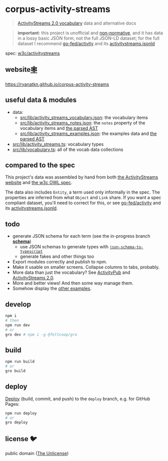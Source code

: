 # corpus-activity-streams

> [ActivityStreams 2.0 vocabulary](https://www.w3.org/TR/activitystreams-vocabulary/)
> data and alternative docs

> **important**: this project is unofficial and
> [non-normative](https://github.com/w3c/activitystreams/issues/516#issuecomment-805937131),
> and it has data in a lossy basic JSON form, not the full JSON-LD dataset;
> for the full dataset I recommend [go-fed/activity](https://github.com/go-fed/activity) and its
> [activitystreams.jsonld](https://github.com/go-fed/activity/blob/master/astool/activitystreams.jsonld)

spec: [w3c/activitystreams](https://github.com/w3c/activitystreams)

## website[🕸️](https://ryanatkn.github.io/corpus-activity-streams)

<https://ryanatkn.github.io/corpus-activity-streams>

## useful data & modules

- data:
  - [src/lib/activity_streams_vocabulary.json](/src/lib/activity_streams_vocabulary.json):
    the vocabulary items
  - [src/lib/activity_streams_notes.json](/src/lib/activity_streams_notes.json):
    the `notes` property of the vocabulary items and
    [the parsed AST](/src/lib/activity_streams_notes_ast.json)
  - [src/lib/activity_streams_examples.json](/src/lib/activity_streams_examples.json):
    the examples data and
    [the parsed AST](/src/lib/activity_streams_examples_ast.json)
- [src/lib/activity_streams.ts](/src/lib/activity_streams.ts): vocabulary types
- [src/lib/vocabulary.ts](/src/lib/vocabulary.ts): all of the vocab data collections

## compared to the spec

This project's data was assembled by hand from both
[the ActivityStreams website](https://www.w3.org/TR/activitystreams-vocabulary/) and
[the w3c OWL spec](https://github.com/w3c/activitystreams/blob/master/vocabulary/activitystreams2.owl).

The data also includes `Entity`, a term used only informally in the spec.
The properties are inferred from what `Object` and `Link` share.
If you want a spec compliant dataset, you'll need to correct for this,
or see [go-fed/activity](https://github.com/go-fed/activity) and its
[activitystreams.jsonld](https://github.com/go-fed/activity/blob/master/astool/activitystreams.jsonld).

## todo

- generate JSON schema for each term (see the in-progress branch
  [**schema**](https://github.com/ryanatkn/corpus-activity-streams/tree/schema))
  - use JSON schemas to generate types with
    [`json-schema-to-typescript`](https://github.com/bcherny/json-schema-to-typescript)
  - generate fakes and other things too
- Export modules correctly and publish to npm.
- Make it usable on smaller screens. Collapse columns to tabs, probably.
- More data than just the vocabulary?
  See [ActivityPub](https://www.w3.org/TR/activitypub/) and
  [ActivityStreams 2.0](https://www.w3.org/TR/activitystreams-core/).
- More and better views! And then some way manage them.
- Somehow display the
  [other examples](https://github.com/ryanatkn/corpus-activity-streams/blob/main/src/lib/activity_streams_examples.ts#L1426).

## develop

```bash
npm i
# then
npm run dev
# or
gro dev # npm i -g @feltcoop/gro
```

## build

```bash
npm run build
# or
gro build
```

## deploy

[Deploy](https://github.com/feltcoop/gro/blob/main/src/docs/deploy.md)
(build, commit, and push) to the `deploy` branch, e.g. for GitHub Pages:

```bash
npm run deploy
# or
gro deploy
```

## license 🐦

public domain ([The Unlicense](license))
